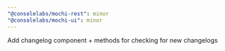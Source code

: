```yaml
---
"@consolelabs/mochi-rest": minor
"@consolelabs/mochi-ui": minor
---
```


Add changelog component + methods for checking for new changelogs
